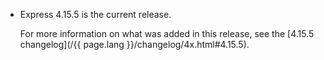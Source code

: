 <ul>
  <li>
    <p class="announcement-title">Express 4.15.5 is the current release.</p>
    <p markdown="1">
     For more information on what was added in this release, see the [4.15.5 changelog](/{{ page.lang }}/changelog/4x.html#4.15.5).
    </p>
  </li>
</ul>
